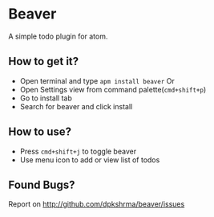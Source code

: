 # Beaver

A simple todo plugin for atom.

## How to get it?
- Open terminal and type `apm install beaver` Or
- Open Settings view from command palette(`cmd+shift+p`)
- Go to install tab
- Search for beaver and click install

## How to use?
- Press `cmd+shift+j` to toggle beaver
- Use menu icon to add or view list of todos

## Found Bugs?
Report on http://github.com/dpkshrma/beaver/issues
